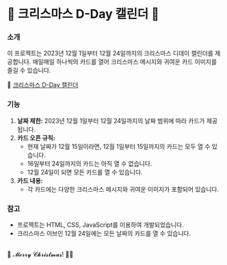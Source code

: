 # 🎄 크리스마스 D-Day 캘린더 🎄

### 소개
이 프로젝트는 2023년 12월 1일부터 12월 24일까지의 크리스마스 디데이 캘린더를 제공합니다. 매일매일 하나씩의 카드를 열어 크리스마스 메시지와 귀여운 카드 이미지를 즐길 수 있습니다.

🔗 [크리스마스 D-Day 캘린더](https://codd1.github.io/christmas_calendar/)

### 기능
1. **날짜 제한:** 2023년 12월 1일부터 12월 24일까지의 날짜 범위에 따라 카드가 제공됩니다.
2. **카드 오픈 규칙:**
   - 현재 날짜가 12월 15일이라면, 12월 1일부터 15일까지의 카드는 모두 열 수 있습니다.
   - 16일부터 24일까지의 카드는 아직 열 수 없습니다.
   - 12월 24일이 되면 모든 카드를 열 수 있습니다.
3. **카드 내용:**
   - 각 카드에는 다양한 크리스마스 메시지와 귀여운 이미지가 포함되어 있습니다.

### 참고
* 프로젝트는 HTML, CSS, JavaScript를 이용하여 개발되었습니다.
* 크리스마스 이브인 12월 24일에는 모든 날짜의 카드를 열 수 있습니다.
<br>
🎅 𝓜𝓮𝓻𝓻𝔂 𝓒𝓱𝓻𝓲𝓼𝓽𝓶𝓪𝓼! 🎄✨
